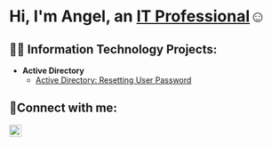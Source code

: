 <h1>Hi, I'm Angel, an <a href="https://www.linkedin.com/in/angel-marte-5aba35267/">IT Professional</a>☺</h1>

<h2>👨‍💻 Information Technology Projects:</h2>

- <b>Active Directory </b>
  - [Active Directory: Resetting User Password](https://github.com/aamartelh/Active-Directory)

<h2>🤳Connect with me:</h2>


[<img align="left" alt="Angel | LinkedIn" width="22px" src="https://cdn.jsdelivr.net/npm/simple-icons@v3/icons/linkedin.svg" />][linkedin]


[linkedin]: https://www.linkedin.com/in/angel-marte-5aba35267/
